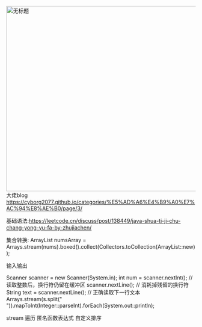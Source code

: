 <img width="1134" height="492" alt="无标题" src="https://github.com/user-attachments/assets/669174d7-f37f-418a-a987-e2a77fbd2c9b" />大佬blog https://cyborg2077.github.io/categories/%E5%AD%A6%E4%B9%A0%E7%AC%94%E8%AE%B0/page/3/

基础语法:https://leetcode.cn/discuss/post/138449/java-shua-ti-ji-chu-chang-yong-yu-fa-by-zhujiachen/

集合转换: ArrayList<Integer> numsArray = Arrays.stream(nums).boxed().collect(Collectors.toCollection(ArrayList::new));

输入输出

Scanner scanner = new Scanner(System.in);
int num = scanner.nextInt();  // 读取整数后，换行符仍留在缓冲区
scanner.nextLine();  // 消耗掉残留的换行符
String text = scanner.nextLine();  // 正确读取下一行文本
Arrays.stream(s.split(" ")).mapToInt(Integer::parseInt).forEach(System.out::println);

stream
遍历
匿名函数表达式
自定义排序
